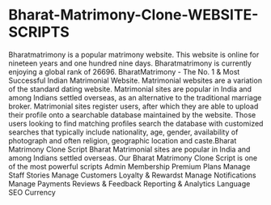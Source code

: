 # Bharat-Matrimony-Clone-WEBSITE-SCRIPTS
Bharatmatrimony is a popular matrimony website. This website is online for nineteen years and one hundred nine days. Bharatmatrimony is currently enjoying a global rank of 26696. BharatMatrimony - The No. 1 & Most Successful Indian Matrimonial Website. Matrimonial websites are a variation of the standard dating website. Matrimonial sites are popular in India and among Indians settled overseas, as an alternative to the traditional marriage broker. Matrimonial sites register users, after which they are able to upload their profile onto a searchable database maintained by the website. Those users looking to find matching profiles search the database with customized searches that typically include nationality, age, gender, availability of photograph and often religion, geographic location and caste.Bharat Matrimony Clone Script Bharat Matrimonial sites are popular in India and among Indians settled overseas. Our Bharat Matrimony Clone Script is one of the most powerful scripts 
Admin
Membership
Premium Plans
Manage Staff
Stories
Manage Customers
Loyalty & Rewardst
Manage Notifications
Manage Payments
Reviews & Feedback
Reporting & Analytics
Language
SEO
Currency
